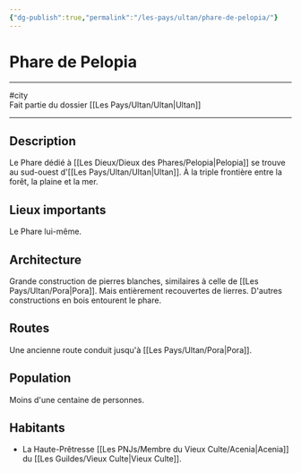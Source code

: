 ```yaml
---
{"dg-publish":true,"permalink":"/les-pays/ultan/phare-de-pelopia/"}
---
```


# Phare de Pelopia
---
#city  
Fait partie du dossier [[Les Pays/Ultan/Ultan\|Ultan]]

-------
## Description
Le Phare dédié à [[Les Dieux/Dieux des Phares/Pelopia\|Pelopia]] se trouve au sud-ouest d'[[Les Pays/Ultan/Ultan\|Ultan]]. À la triple frontière entre la forêt, la plaine et la mer.
## Lieux importants
Le Phare lui-même.
## Architecture
Grande construction de pierres blanches, similaires à celle de [[Les Pays/Ultan/Pora\|Pora]]. Mais entièrement recouvertes de lierres.
D'autres constructions en bois entourent le phare.
## Routes
Une ancienne route conduit jusqu'à [[Les Pays/Ultan/Pora\|Pora]].
## Population
Moins d'une centaine de personnes.
## Habitants
- La Haute-Prêtresse [[Les PNJs/Membre du Vieux Culte/Acenia\|Acenia]] du [[Les Guildes/Vieux Culte\|Vieux Culte]].
